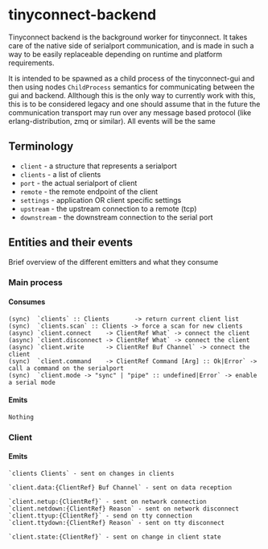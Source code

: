 # tinyconnect-backend

Tinyconnect backend is the background worker for tinyconnect.
It takes care of the native side of serialport communication, and is made in
such a way to be easily replaceable depending on runtime and platform requirements.

It is intended to be spawned as a child process of the tinyconnect-gui and then
using nodes `ChildProcess` semantics for communicating between the gui and
backend. Allthough this is the only way to currently work with this, this is to
be considered legacy and one should assume that in the future the communication
transport may run over any message based protocol (like erlang-distribution, 
zmq or similar). All events will be the same


## Terminology

 * `client`     - a structure that represents a serialport
 * `clients`    - a list of clients
 * `port`       - the actual serialport of client
 * `remote`     - the remote endpoint of the client
 * `settings`   - application OR client specific settings
 * `upstream`   - the upstream connection to a remote (tcp)
 * `downstream` - the downstream connection to the serial port





## Entities and their events

Brief overview of the different emitters and what they consume


### Main process

#### Consumes

	(sync)  `clients` :: Clients       -> return current client list
	(sync)  `clients.scan` :: Clients -> force a scan for new clients
	(async) `client.connect    -> ClientRef What` -> connect the client
	(async) `client.disconnect -> ClientRef What` -> connect the client
	(async) `client.write      -> ClientRef Buf Channel` -> connect the client
	(sync)  `client.command    -> ClientRef Command [Arg] :: Ok|Error` -> call a command on the serialport
	(sync)  `client.mode -> "sync" | "pipe" :: undefined|Error` -> enable a serial mode

#### Emits

	Nothing






### Client

#### Emits

	`clients Clients` - sent on changes in clients

	`client.data:{ClientRef} Buf Channel` - sent on data reception

	`client.netup:{ClientRef}` - sent on network connection
	`client.netdown:{ClientRef} Reason` - sent on network disconnect
	`client.ttyup:{ClientRef}` - send on tty connection
	`client.ttydown:{ClientRef} Reason` - sent on tty disconnect

	`client.state:{ClientRef}` - sent on change in client state
